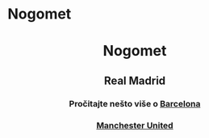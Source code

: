 # Nogomet
<html>
<head>
<meta charset="UTF-8">
<link rel="stylesheet" type="text/css" href="uređivanje.css>
<title>Nogomet</title>
</head>
<body background="pozadina.png>
	<div class="sve">
		<div class="naslov">
			<h1 align="center" >Nogomet</h1>
		</div>
		<div class="tijelo">
			<p class="link">
				<h2 align="center">Real Madrid</h2>
					<p>
						<h3 align="center"> Pročitajte nešto više o <a href="realmadrid.html>Real Madridu</a>.
					</p>
				</p>
			<p>
				<h2 align="center">Barcelona</h2>
				<p>
					<h3 align="center"Pročitajte nešto više o <a href="barcelona.html>Barceloni</a>
			</p>
			<p>
				<h2 align="center">Manchester United</h2>
				<p>
					<h3 align="center"Pročitajte o <a href="manchesterunited.html>Manchester Unitedu</a>
			</p>
			<p>
		</div>
		<div class="zaglavlje">
		</div>
	</div>
</body>
</html>
